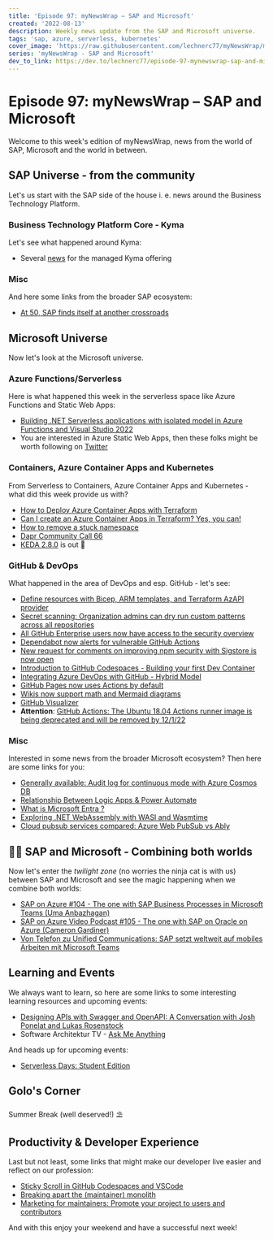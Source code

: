 ```yaml
---
title: 'Episode 97: myNewsWrap – SAP and Microsoft'
created: '2022-08-13'
description: Weekly news update from the SAP and Microsoft universe.
tags: 'sap, azure, serverless, kubernetes'
cover_image: 'https://raw.githubusercontent.com/lechnerc77/myNewsWrap/main/episodes/cover-images/episode097small.png'
series: 'myNewsWrap - SAP and Microsoft'
dev_to_link: https://dev.to/lechnerc77/episode-97-mynewswrap-sap-and-microsoft-ja2
---
```


# Episode 97: myNewsWrap – SAP and Microsoft

Welcome to this week's edition of myNewsWrap, news from the world of SAP, Microsoft and the world in between.

## SAP Universe - from the community

Let's us start with the SAP side of the house i. e. news around the Business Technology Platform.

### Business Technology Platform Core - Kyma

Let's see what happened around Kyma:

* Several [news](https://help.sap.com/whats-new/cf0cb2cb149647329b5d02aa96303f56?Environment=Kyma&locale=en-US&Valid_as_Of=2022-08-18%253A2022-08-19#top) for the managed Kyma offering

### Misc

And here some links from the broader SAP ecosystem:

* [At 50, SAP finds itself at another crossroads](https://www.techtarget.com/searchsap/feature/At-50-SAP-finds-itself-at-another-crossroads)

## Microsoft Universe

Now let's look at the Microsoft universe.

### Azure Functions/Serverless

Here is what happened this week in the serverless space like Azure Functions and Static Web Apps:

* [Building .NET Serverless applications with isolated model in Azure Functions and Visual Studio 2022](https://techcommunity.microsoft.com/t5/apps-on-azure-blog/building-net-serverless-applications-with-isolated-model-in/ba-p/3598425)
* You are interested in Azure Static Web Apps, then these folks might be worth following on [Twitter](https://twitter.com/nthonyChu/status/1555709775748296704?t=uwivKCWiGDtm2uyDvUe6Pw&s=19)

### Containers, Azure Container Apps and Kubernetes

From Serverless to Containers, Azure Container Apps and Kubernetes - what did this week provide us with?

* [How to Deploy Azure Container Apps with Terraform](https://www.thorsten-hans.com/deploy-azure-container-apps-with-terraform/)
* [Can I create an Azure Container Apps in Terraform? Yes, you can!](https://techcommunity.microsoft.com/t5/fasttrack-for-azure/can-i-create-an-azure-container-apps-in-terraform-yes-you-can/ba-p/3570694)
* [How to remove a stuck namespace](https://blog.ediri.io/how-to-remove-a-stuck-namespace)
* [Dapr Community Call 66](https://youtu.be/U8PEJ3Lnykg)
* [KEDA 2.8.0](https://github.com/kedacore/keda/releases/tag/v2.8.0) is out 🎉

### GitHub & DevOps

What happened in the area of DevOps and esp. GitHub - let's see:

* [Define resources with Bicep, ARM templates, and Terraform AzAPI provider](https://docs.microsoft.com/azure/templates/)
* [Secret scanning: Organization admins can dry run custom patterns across all repositories](https://github.blog/changelog/2022-08-12-secret-scanning-organization-admins-can-dry-run-custom-patterns-across-all-repositories/)
* [All GitHub Enterprise users now have access to the security overview](https://github.blog/2022-08-08-all-github-enterprise-users-now-have-access-to-the-security-overview/)
* [Dependabot now alerts for vulnerable GitHub Actions](https://github.blog/2022-08-09-dependabot-now-alerts-for-vulnerable-github-actions/)
* [New request for comments on improving npm security with Sigstore is now open](https://github.blog/2022-08-08-new-request-for-comments-on-improving-npm-security-with-sigstore-is-now-open/)
* [Introduction to GitHub Codespaces - Building your first Dev Container](https://dev.to/pwd9000/introduction-to-github-codespaces-building-your-first-dev-container-69l)
* [Integrating Azure DevOps with GitHub - Hybrid Model](https://dev.to/pwd9000/integrating-azure-devops-with-github-hybrid-model-3pkg)
* [GitHub Pages now uses Actions by default](https://github.blog/2022-08-10-github-pages-now-uses-actions-by-default/)
* [Wikis now support math and Mermaid diagrams](https://github.blog/changelog/2022-08-09-wikis-now-support-math-and-mermaid-diagrams/)
* [GitHub Visualizer](https://github.com/ably-labs/github-commit-visualizer)
* **Attention**: [GitHub Actions: The Ubuntu 18.04 Actions runner image is being deprecated and will be removed by 12/1/22](https://github.blog/changelog/2022-08-09-github-actions-the-ubuntu-18-04-actions-runner-image-is-being-deprecated-and-will-be-removed-by-12-1-22/)

### Misc

Interested in some news from the broader Microsoft ecosystem? Then here are some links for you:

* [Generally available: Audit log for continuous mode with Azure Cosmos DB](https://azure.microsoft.com/updates/generally-available-audit-log-for-continuous-mode-with-azure-cosmos-db/)
* [Relationship Between Logic Apps & Power Automate](https://youtu.be/3OixNSZkcuo)
* [What is Microsoft Entra ?](https://youtu.be/0CkotHHHJmA)
* [Exploring .NET WebAssembly with WASI and Wasmtime](https://dev.to/azure/exploring-net-webassembly-with-wasi-and-wasmtime-41l5)
* [Cloud pubsub services compared: Azure Web PubSub vs Ably](https://ably.com/blog/cloud-pubsub-services-compared-azure-web-pubsub-ably)

## 🐱‍👤 SAP and Microsoft - Combining both worlds

Now let's enter the _twilight zone_ (no worries the ninja cat is with us) between SAP and Microsoft and see the magic happening when we combine both worlds:

* [SAP on Azure #104 - The one with SAP Business Processes in Microsoft Teams (Uma Anbazhagan)](https://youtu.be/9E-VpFhV0fM)
* [SAP on Azure Video Podcast #105 - The one with SAP on Oracle on Azure (Cameron Gardiner)](https://youtu.be/pribTz-IpQc)
* [Von Telefon zu Unified Communications: SAP setzt weltweit auf mobiles Arbeiten mit Microsoft Teams](https://customers.microsoft.com/story/1521174590342703965-sap-teams-de)

## Learning and Events

We always want to learn, so here are some links to some interesting learning resources and upcoming events:

* [Designing APIs with Swagger and OpenAPI: A Conversation with Josh Ponelat and Lukas Rosenstock](https://youtu.be/KHegEB_exrg)
* Software Architektur TV - [Ask Me Anything](https://youtu.be/6D_OgQ9A6CU)

And heads up for upcoming events:

* [Serverless Days: Student Edition](https://student.serverlessdays.io/)

## Golo's Corner

Summer Break (well deserved!) ⛱

## Productivity & Developer Experience

Last but not least, some links that might make our developer live easier and reflect on our profession:

* [Sticky Scroll in  GitHub Codespaces and VSCode](https://www.linkedin.com/posts/github_sticky-scroll-activity-6963843360960761856-VD-A?utm_source=linkedin_share&utm_medium=member_desktop_web)
* [Breaking apart the (maintainer) monolith](https://github.com/readme/guides/maintainer-monolith)
* [Marketing for maintainers: Promote your project to users and contributors](https://github.blog/2022-07-28-marketing-for-maintainers-how-to-promote-your-project-to-both-users-and-contributors/)

And with this enjoy your weekend and have a successful next week!
